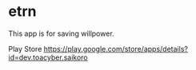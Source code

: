 # etrn
This app is for saving willpower.

Play Store
https://play.google.com/store/apps/details?id=dev.toacyber.saikoro
